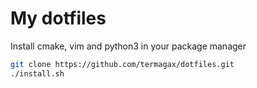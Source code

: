 # My dotfiles

Install cmake, vim  and python3 in your package manager

``` bash
git clone https://github.com/termagax/dotfiles.git
./install.sh
```

